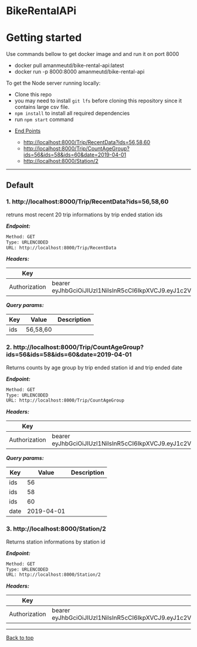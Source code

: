 
# BikeRentalAPi

# Getting started

Use commands bellow to get docker image and and run it on port 8000 
- docker pull amanmeutd/bike-rental-api:latest
- docker run -p 8000:8000 amanmeutd/bike-rental-api

To get the Node server running locally:

- Clone this repo
- you may need to install `git lfs` before cloning this repository  since it contains large csv file.
- `npm install` to install all required dependencies
- run  `npm start` command

* [End Points](#default)


  * [http://localhost:8000/Trip/RecentData?ids=56,58,60](#1-http:localhost:8000triprecentdata?ids=56,58,60)
  * [http://localhost:8000/Trip/CountAgeGroup?ids=56&ids=58&ids=60&date=2019-04-01](#2-http:localhost:8000tripcountagegroup?ids=56&ids=58&ids=60&date=2019-04-01)
  * [http://localhost:8000/Station/2](#3-http:localhost:8000station2)


--------


## Default



### 1. http://localhost:8000/Trip/RecentData?ids=56,58,60


retruns most recent 20 trip informations by trip ended station ids


***Endpoint:***

```bash
Method: GET
Type: URLENCODED
URL: http://localhost:8000/Trip/RecentData
```


***Headers:***

| Key | Value | Description |
| --- | ------|-------------|
| Authorization | bearer eyJhbGciOiJIUzI1NiIsInR5cCI6IkpXVCJ9.eyJ1c2VybmFtZSI6ImFkbWluIiwiaWF0IjoxNTg0MzU2NTYyfQ.t9tKgCIecHq9iHEKR5Vezb2RBmJhU4YorzgW3GH9d9E |  |



***Query params:***

| Key | Value | Description |
| --- | ------|-------------|
| ids | 56,58,60 |  |



### 2. http://localhost:8000/Trip/CountAgeGroup?ids=56&ids=58&ids=60&date=2019-04-01


Returns counts by age group by trip ended station id and trip ended date


***Endpoint:***

```bash
Method: GET
Type: URLENCODED
URL: http://localhost:8000/Trip/CountAgeGroup
```


***Headers:***

| Key | Value | Description |
| --- | ------|-------------|
| Authorization | bearer eyJhbGciOiJIUzI1NiIsInR5cCI6IkpXVCJ9.eyJ1c2VybmFtZSI6ImFkbWluIiwiaWF0IjoxNTg0MzU2NTYyfQ.t9tKgCIecHq9iHEKR5Vezb2RBmJhU4YorzgW3GH9d9E |  |



***Query params:***

| Key | Value | Description |
| --- | ------|-------------|
| ids | 56 |  |
| ids | 58 |  |
| ids | 60 |  |
| date | 2019-04-01 |  |



### 3. http://localhost:8000/Station/2


Returns station informations by station id


***Endpoint:***

```bash
Method: GET
Type: URLENCODED
URL: http://localhost:8000/Station/2
```


***Headers:***

| Key | Value | Description |
| --- | ------|-------------|
| Authorization | bearer eyJhbGciOiJIUzI1NiIsInR5cCI6IkpXVCJ9.eyJ1c2VybmFtZSI6ImFkbWluIiwiaWF0IjoxNTg0MzU2NTYyfQ.t9tKgCIecHq9iHEKR5Vezb2RBmJhU4YorzgW3GH9d9E |  |



---
[Back to top](#bikerentalapi)
